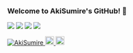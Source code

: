 ### Welcome to AkiSumire's GitHub! 👋


![](http://github-profile-summary-cards.vercel.app/api/cards/profile-details?username=AkiSumire&theme=default)
![](http://github-profile-summary-cards.vercel.app/api/cards/repos-per-language?username=AkiSumire&theme=default)
![](http://github-profile-summary-cards.vercel.app/api/cards/most-commit-language?username=AkiSumire&theme=default)
![](http://github-profile-summary-cards.vercel.app/api/cards/productive-time?username=AkiSumire&theme=default&utcOffset=8)

<p align="left">
  <a href="https://github.com/AkiSumire/AkiSumire/">
    <img src="https://komarev.com/ghpvc/?username=AkiSumire" alt="AkiSumire" />
  </a>
  <a href="http://twitter.com/_akisumire">
    <img height="20" src="https://img.shields.io/twitter/follow/_akisumire?label=Twitter&logo=twitter&style=flat" />
  </a>
  <a href="https://www.reddit.com/user/AkiSumire">
    <img height="20" src="https://img.shields.io/reddit/user-karma/combined/AkiSumire?label=Reddit&logo=reddit&style=flat" />
  </a>
  
</p>
<!--
**AkiSumire/AkiSumire** is a ✨ _special_ ✨ repository because its `README.md` (this file) appears on your GitHub profile.

Here are some ideas to get you started:

- 🔭 I’m currently working on ...
- 🌱 I’m currently learning ...
- 👯 I’m looking to collaborate on ...
- 🤔 I’m looking for help with ...
- 💬 Ask me about ...
- 📫 How to reach me: ...
- 😄 Pronouns: ...
- ⚡ Fun fact: ...
-->
